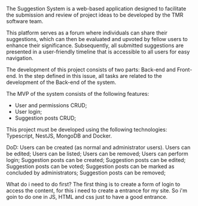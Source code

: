 The Suggestion System is a web-based application designed to facilitate the submission and review of project ideas to be developed by the TMR software team.
 
This platform serves as a forum where individuals can share their suggestions, which can then be evaluated and upvoted by fellow users to enhance their significance. Subsequently, all submitted suggestions are presented in a user-friendly timeline that is accessible to all users for easy navigation.
 
The development of this project consists of two parts: Back-end and Front-end. In the step defined in this issue, all tasks are related to the development of the Back-end of the system.
 
The MVP of the system consists of the following features: 
- User and permissions CRUD;
- User login;
- Suggestion posts CRUD;
 
 
This project must be developed using the following technologies: Typescript, NestJS, MongoDB and Docker.
 
DoD:
Users can be created (as normal and administrator users).
Users can be edited;
Users can be listed;
Users can be removed;
Users can perform login;
Suggestion posts can be created;
Suggestion posts can be edited;
Suggestion posts can be voted;
Suggestion posts can be marked as concluded by administrators;
Suggestion posts can be removed;


What do i need to do first?
The first thing is to create a form of login to access the content, for this i need to create a entrance for my site. So i'm goin to do one in JS, HTML and css just to have a good entrance.